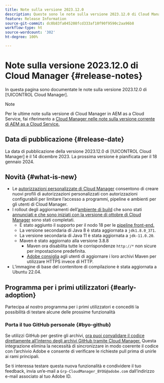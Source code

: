 ```yaml
---
title: Note sulla versione 2023.12.0
description: Queste sono le note sulla versione 2023.12.0 di Cloud Manager.
feature: Release Information
source-git-commit: dc0b83fa045208fcd333af10f90f9590c2aa96b8
workflow-type: ht
source-wordcount: '302'
ht-degree: 100%

---
```



# Note sulla versione 2023.12.0 di Cloud Manager {#release-notes}

In questa pagina sono documentate le note sulla versione 2023.12.0 di [!UICONTROL Cloud Manager].

>[!NOTE]
>
>Per le ultime note sulla versione di Cloud Manager in AEM as a Cloud Service, fai riferimento a [Cloud Manager nelle note sulla versione corrente di AEM as a Cloud Service.](https://experienceleague.adobe.com/docs/experience-manager-cloud-service/content/implementing/using-cloud-manager/release-notes-cloud-manager/release-notes-cm-current.html?lang=it)

## Data di pubblicazione {#release-date}

La data di pubblicazione della versione 2023.12.0 di [!UICONTROL Cloud Manager] è il 14 dicembre 2023. La prossima versione è pianificata per il 18 gennaio 2024.

## Novità {#what-is-new}

* Le [autorizzazioni personalizzate di Cloud Manager](/help/using/custom-permissions.md) consentono di creare nuovi profili di autorizzazioni personalizzati con autorizzazioni configurabili per limitare l’accesso a programmi, pipeline e ambienti per gli utenti di Cloud Manager.
* I rollout degli aggiornamenti dell’[ambiente di build](/help/getting-started/build-environment.md) che sono stati [annunciati e che sono iniziati con la versione di ottobre di Cloud Manager](/help/release-notes/2023/2023-10-0.md) sono stati completati.
   * È stato aggiunto il supporto per il nodo 18 per le [pipeline front-end.](/help/overview/ci-cd-pipelines.md)
   * La versione secondaria di Java 8 è stata aggiornata a `jdk1.8.0_371`.
   * La versione secondaria di Java 11 è stata aggiornata a `jdk-11.0.20`.
   * Maven è stato aggiornato alla versione 3.8.8
      * Maven ora disabilita tutte le corrispondenze `http://*` non sicure per impostazione predefinita.
      * [Adobe consiglia](/help/getting-started/build-environment.md#https-maven) agli utenti di aggiornare i loro archivi Maven per utilizzare HTTPS invece di HTTP.
* L’immagine di base del contenitore di compilazione è stata aggiornata a Ubuntu 22.04.

## Programma per i primi utilizzatori {#early-adoption}

Partecipa al nostro programma per i primi utilizzatori e concediti la possibilità di testare alcune delle prossime funzionalità

### Porta il tuo GitHub personale {#byo-github}

Se utilizzi GitHub per gestire gli archivi, [ora puoi convalidare il codice direttamente all’interno degli archivi GitHub tramite Cloud Manager.](/help/managing-code/byo-github.md) Questa integrazione elimina la necessità di sincronizzare in modo coerente il codice con l’archivio Adobe e consente di verificare le richieste pull prima di unirle ai rami principali.

Se ti interessa testare questa nuova funzionalità e condividere il tuo feedback, invia un’e-mail a `Grp-CloudManager_BYOG@adobe.com` dall’indirizzo e-mail associato al tuo Adobe ID.
